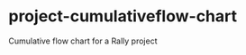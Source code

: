 project-cumulativeflow-chart
============================

Cumulative flow chart for a Rally project